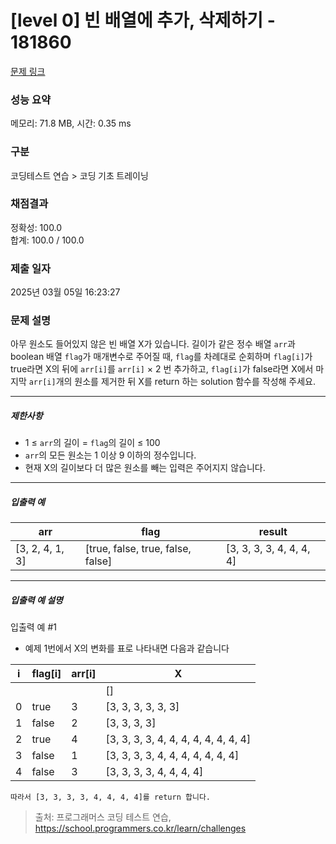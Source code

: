 # [level 0] 빈 배열에 추가, 삭제하기 - 181860 

[문제 링크](https://school.programmers.co.kr/learn/courses/30/lessons/181860) 

### 성능 요약

메모리: 71.8 MB, 시간: 0.35 ms

### 구분

코딩테스트 연습 > 코딩 기초 트레이닝

### 채점결과

정확성: 100.0<br/>합계: 100.0 / 100.0

### 제출 일자

2025년 03월 05일 16:23:27

### 문제 설명

<p>아무 원소도 들어있지 않은 빈 배열 X가 있습니다. 길이가 같은 정수 배열 <code>arr</code>과 boolean 배열 <code>flag</code>가 매개변수로 주어질 때, <code>flag</code>를 차례대로 순회하며 <code>flag[i]</code>가 true라면 X의 뒤에 <code>arr[i]</code>를 <code>arr[i]</code> × 2 번 추가하고, <code>flag[i]</code>가 false라면 X에서 마지막 <code>arr[i]</code>개의 원소를 제거한 뒤 X를 return 하는 solution 함수를 작성해 주세요.</p>

<hr>

<h5>제한사항</h5>

<ul>
<li>1 ≤ <code>arr</code>의 길이 = <code>flag</code>의 길이 ≤ 100</li>
<li><code>arr</code>의 모든 원소는 1 이상 9 이하의 정수입니다.</li>
<li>현재 X의 길이보다 더 많은 원소를 빼는 입력은 주어지지 않습니다.</li>
</ul>

<hr>

<h5>입출력 예</h5>
<table class="table">
        <thead><tr>
<th>arr</th>
<th>flag</th>
<th>result</th>
</tr>
</thead>
        <tbody><tr>
<td>[3, 2, 4, 1, 3]</td>
<td>[true, false, true, false, false]</td>
<td>[3, 3, 3, 3, 4, 4, 4, 4]</td>
</tr>
</tbody>
      </table>
<hr>

<h5>입출력 예 설명</h5>

<p>입출력 예 #1</p>

<ul>
<li>예제 1번에서 X의 변화를 표로 나타내면 다음과 같습니다</li>
</ul>
<table class="table">
        <thead><tr>
<th>i</th>
<th>flag[i]</th>
<th>arr[i]</th>
<th>X</th>
</tr>
</thead>
        <tbody><tr>
<td></td>
<td></td>
<td></td>
<td>[]</td>
</tr>
<tr>
<td>0</td>
<td>true</td>
<td>3</td>
<td>[3, 3, 3, 3, 3, 3]</td>
</tr>
<tr>
<td>1</td>
<td>false</td>
<td>2</td>
<td>[3, 3, 3, 3]</td>
</tr>
<tr>
<td>2</td>
<td>true</td>
<td>4</td>
<td>[3, 3, 3, 3, 4, 4, 4, 4, 4, 4, 4, 4]</td>
</tr>
<tr>
<td>3</td>
<td>false</td>
<td>1</td>
<td>[3, 3, 3, 3, 4, 4, 4, 4, 4, 4, 4]</td>
</tr>
<tr>
<td>4</td>
<td>false</td>
<td>3</td>
<td>[3, 3, 3, 3, 4, 4, 4, 4]</td>
</tr>
</tbody>
      </table><div class="highlight"><pre class="codehilite"><code>따라서 [3, 3, 3, 3, 4, 4, 4, 4]를 return 합니다.
</code></pre></div>

> 출처: 프로그래머스 코딩 테스트 연습, https://school.programmers.co.kr/learn/challenges